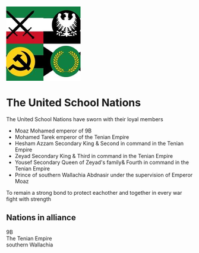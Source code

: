 ![logo][USN logo]
# The United School Nations
The United School Nations have sworn with their loyal members 
 - Moaz Mohamed emperor of 9B 
 - Mohamed Tarek emperor of the Tenian Empire 
 - Hesham Azzam Secondary King & Second in command in the Tenian Empire
 - Zeyad Secondary King & Third in command in the Tenian Empire
 - Yousef Secondary Queen of Zeyad's family& Fourth in command in the Tenian Empire
 - Prince of southern Wallachia Abdnasir under the supervision of Emperor Moaz 

To remain a strong bond to protect eachother and together in every war fight with strength

## Nations in alliance
9B  
The Tenian Empire  
southern Wallachia  

[USN logo]: USN-logo-temp-200px.jpg